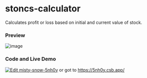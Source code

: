 # stoncs-calculator
Calculates profit or loss based on initial and current value of stock. 

### Preview

![image](https://user-images.githubusercontent.com/59335572/135319690-73950cc0-59d0-4134-816c-6a7746ff1a0c.png)

### Code and Live Demo

[![Edit misty-snow-5nh0y](https://codesandbox.io/static/img/play-codesandbox.svg)](https://codesandbox.io/s/misty-snow-5nh0y?fontsize=14&hidenavigation=1&theme=dark)
or got to https://5nh0y.csb.app/
